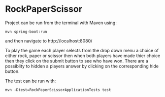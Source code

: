 # RockPaperScissor

Project can be run from the terminal with Maven using: 
```
mvn spring-boot:run
```
and then navigate to http://localhost:8080/

To play the game each player selects from the drop down menu a choice of either rock, paper or scissor then when both players have made thier choice then they click on the submit button to see who have won. There are a possiblity to hidden a players answer by clicking on the corresponding hide button.

The test can be run with: 
```
mvn -Dtest=RockPaperScissorApplicationTests test

```
